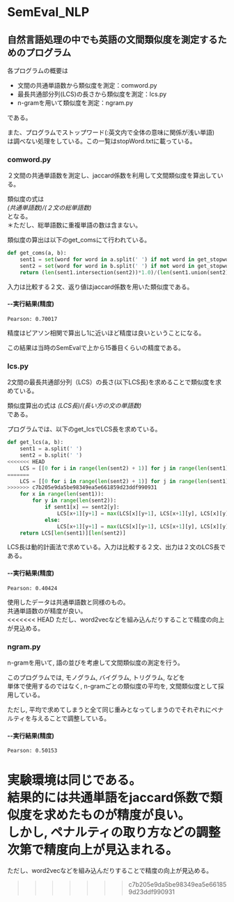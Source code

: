 # SemEval_NLP
## 自然言語処理の中でも英語の文間類似度を測定するためのプログラム

各プログラムの概要は
* 文間の共通単語数から類似度を測定：comword.py
* 最長共通部分列(LCS)の長さから類似度を測定：lcs.py
* n-gramを用いて類似度を測定：ngram.py

である。

また、プログラムでストップワード(:英文内で全体の意味に関係が浅い単語)  
は調べない処理をしている。この一覧はstopWord.txtに載っている。

### comword.py
２文間の共通単語数を測定し、jaccard係数を利用して文間類似度を算出している。

類似度の式は  
*(共通単語数)/(２文の総単語数)*  
となる。  
＊ただし、総単語数に重複単語の数は含まない。

類似度の算出は以下のget_comsにて行われている。
```python
def get_coms(a, b):
	sent1 = set(word for word in a.split(' ') if not word in get_stopword())
	sent2 = set(word for word in b.split(' ') if not word in get_stopword())
	return (len(sent1.intersection(sent2))*1.0)/(len(sent1.union(sent2))*1.0)
```
入力は比較する２文、返り値はjaccard係数を用いた類似度である。

#### --実行結果(精度)
```
Pearson: 0.70017
```

精度はピアソン相関で算出し1に近いほど精度は良いということになる。

この結果は当時のSemEvalで上から15番目くらいの精度である。

### lcs.py
2文間の最長共通部分列（LCS）の長さ(以下LCS長)を求めることで類似度を求めている。

類似度算出の式は
*(LCS長)/(長い方の文の単語数)*  
である。

プログラムでは、以下のget_lcsでLCS長を求めている。
```python
def get_lcs(a, b):
	sent1 = a.split(' ')
	sent2 = b.split(' ')
<<<<<<< HEAD
	LCS = [[0 for i in range(len(sent2) + 1)] for j in range(len(sent1) + 1)]
=======
	LCS = [[0 for i in range(len(sent2) + 1)] for j in range(len(sent1) + 1)] 
>>>>>>> c7b205e9da5be98349ea5e661859d23ddf990931
	for x in range(len(sent1)):
		for y in range(len(sent2)):
			if sent1[x] == sent2[y]:
				LCS[x+1][y+1] = max(LCS[x][y+1], LCS[x+1][y], LCS[x][y]+1)
			else:
				LCS[x+1][y+1] = max(LCS[x][y+1], LCS[x+1][y], LCS[x][y])
	return LCS[len(sent1)][len(sent2)]

```
LCS長は動的計画法で求めている。入力は比較する２文、出力は２文のLCS長である。

#### --実行結果(精度)
```
Pearson: 0.40424
```
使用したデータは共通単語数と同様のもの。  
共通単語数のが精度が良い。  
<<<<<<< HEAD
ただし、word2vecなどを組み込んだりすることで精度の向上が見込める。

### ngram.py
n-gramを用いて, 語の並びを考慮して文間類似度の測定を行う。

このプログラムでは, モノグラム, バイグラム, トリグラム, などを  
単体で使用するのではなく,
n-gramごとの類似度の平均を, 文間類似度として採用している。

ただし, 平均で求めてしまうと全て同じ重みとなってしまうのでそれぞれにペナルティを与えることで調整している。

#### --実行結果(精度)
```
Pearson: 0.50153
```
実験環境は同じである。  
結果的には共通単語をjaccard係数で類似度を求めたものが精度が良い。  
しかし, ペナルティの取り方などの調整次第で精度向上が見込まれる。
=======
ただし、word2vecなどを組み込んだりすることで精度の向上が見込める。  
>>>>>>> c7b205e9da5be98349ea5e661859d23ddf990931
